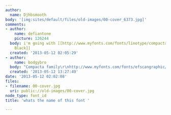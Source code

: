 ```yaml
---
author:
  name: Djhbsmooth
body: '[img:sites/default/files/old-images/00-cover_6373.jpg]'
comments:
- author:
    name: defiantone
    picture: 126244
  body: i'm going with [[http://www.myfonts.com/fonts/linotype/compacta-lt/black/|Compacta
    Black]]
  created: '2013-05-12 02:05:29'
- author:
    name: bodgybro
  body: "Compacta family\r\nhttp://www.myfonts.com/fonts/efscangraphic/compacta-sb/"
  created: '2013-05-12 13:27:49'
date: '2013-05-12 02:02:08'
files:
- filename: 00-cover.jpg
  uri: public://old-images/00-cover.jpg
node_type: font_id
title: 'whats the name of this font '

---
```

